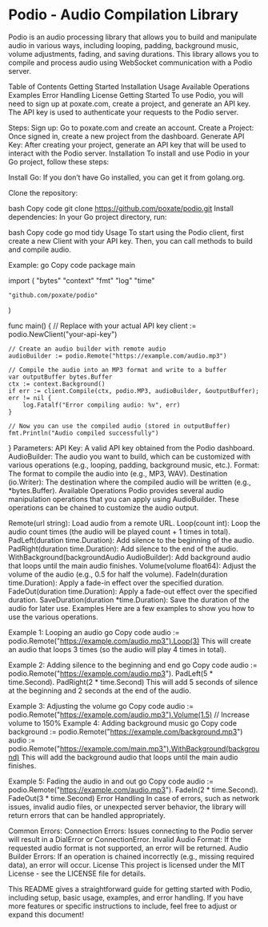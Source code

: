# Podio - Audio Compilation Library
Podio is an audio processing library that allows you to build and manipulate audio in various ways, including looping, padding, background music, volume adjustments, fading, and saving durations. This library allows you to compile and process audio using WebSocket communication with a Podio server.

Table of Contents
Getting Started
Installation
Usage
Available Operations
Examples
Error Handling
License
Getting Started
To use Podio, you will need to sign up at poxate.com, create a project, and generate an API key. The API key is used to authenticate your requests to the Podio server.

Steps:
Sign up: Go to poxate.com and create an account.
Create a Project: Once signed in, create a new project from the dashboard.
Generate API Key: After creating your project, generate an API key that will be used to interact with the Podio server.
Installation
To install and use Podio in your Go project, follow these steps:

Install Go: If you don’t have Go installed, you can get it from golang.org.

Clone the repository:

bash
Copy code
git clone https://github.com/poxate/podio.git
Install dependencies: In your Go project directory, run:

bash
Copy code
go mod tidy
Usage
To start using the Podio client, first create a new Client with your API key. Then, you can call methods to build and compile audio.

Example:
go
Copy code
package main

import (
	"bytes"
	"context"
	"fmt"
	"log"
	"time"

	"github.com/poxate/podio"
)

func main() {
	// Replace with your actual API key
	client := podio.NewClient("your-api-key")

	// Create an audio builder with remote audio
	audioBuilder := podio.Remote("https://example.com/audio.mp3")

	// Compile the audio into an MP3 format and write to a buffer
	var outputBuffer bytes.Buffer
	ctx := context.Background()
	if err := client.Compile(ctx, podio.MP3, audioBuilder, &outputBuffer); err != nil {
		log.Fatalf("Error compiling audio: %v", err)
	}

	// Now you can use the compiled audio (stored in outputBuffer)
	fmt.Println("Audio compiled successfully")
}
Parameters:
API Key: A valid API key obtained from the Podio dashboard.
AudioBuilder: The audio you want to build, which can be customized with various operations (e.g., looping, padding, background music, etc.).
Format: The format to compile the audio into (e.g., MP3, WAV).
Destination (io.Writer): The destination where the compiled audio will be written (e.g., *bytes.Buffer).
Available Operations
Podio provides several audio manipulation operations that you can apply using AudioBuilder. These operations can be chained to customize the audio output.

Remote(url string): Load audio from a remote URL.
Loop(count int): Loop the audio count times (the audio will be played count + 1 times in total).
PadLeft(duration time.Duration): Add silence to the beginning of the audio.
PadRight(duration time.Duration): Add silence to the end of the audio.
WithBackground(backgroundAudio AudioBuilder): Add background audio that loops until the main audio finishes.
Volume(volume float64): Adjust the volume of the audio (e.g., 0.5 for half the volume).
FadeIn(duration time.Duration): Apply a fade-in effect over the specified duration.
FadeOut(duration time.Duration): Apply a fade-out effect over the specified duration.
SaveDuration(duration *time.Duration): Save the duration of the audio for later use.
Examples
Here are a few examples to show you how to use the various operations.

Example 1: Looping an audio
go
Copy code
audio := podio.Remote("https://example.com/audio.mp3").Loop(3)
This will create an audio that loops 3 times (so the audio will play 4 times in total).

Example 2: Adding silence to the beginning and end
go
Copy code
audio := podio.Remote("https://example.com/audio.mp3").
    PadLeft(5 * time.Second).
    PadRight(2 * time.Second)
This will add 5 seconds of silence at the beginning and 2 seconds at the end of the audio.

Example 3: Adjusting the volume
go
Copy code
audio := podio.Remote("https://example.com/audio.mp3").Volume(1.5) // Increase volume to 150%
Example 4: Adding background music
go
Copy code
background := podio.Remote("https://example.com/background.mp3")
audio := podio.Remote("https://example.com/main.mp3").WithBackground(background)
This will add the background audio that loops until the main audio finishes.

Example 5: Fading the audio in and out
go
Copy code
audio := podio.Remote("https://example.com/audio.mp3").
    FadeIn(2 * time.Second).
    FadeOut(3 * time.Second)
Error Handling
In case of errors, such as network issues, invalid audio files, or unexpected server behavior, the library will return errors that can be handled appropriately.

Common Errors:
Connection Errors: Issues connecting to the Podio server will result in a DialError or ConnectionError.
Invalid Audio Format: If the requested audio format is not supported, an error will be returned.
Audio Builder Errors: If an operation is chained incorrectly (e.g., missing required data), an error will occur.
License
This project is licensed under the MIT License - see the LICENSE file for details.

This README gives a straightforward guide for getting started with Podio, including setup, basic usage, examples, and error handling. If you have more features or specific instructions to include, feel free to adjust or expand this document!